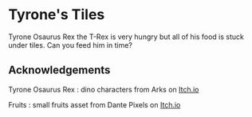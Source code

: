 # Tyrone's Tiles
Tyrone Osaurus Rex the T-Rex is very hungry but all of his food is stuck under tiles. Can you feed him in time?

## Acknowledgements
Tyrone Osaurus Rex : dino characters from Arks on [Itch.io](https://arks.itch.io/dino-characters)

Fruits : small fruits asset from Dante Pixels on [Itch.io](https://dantepixels.itch.io/small-fruits-asset-16x16)